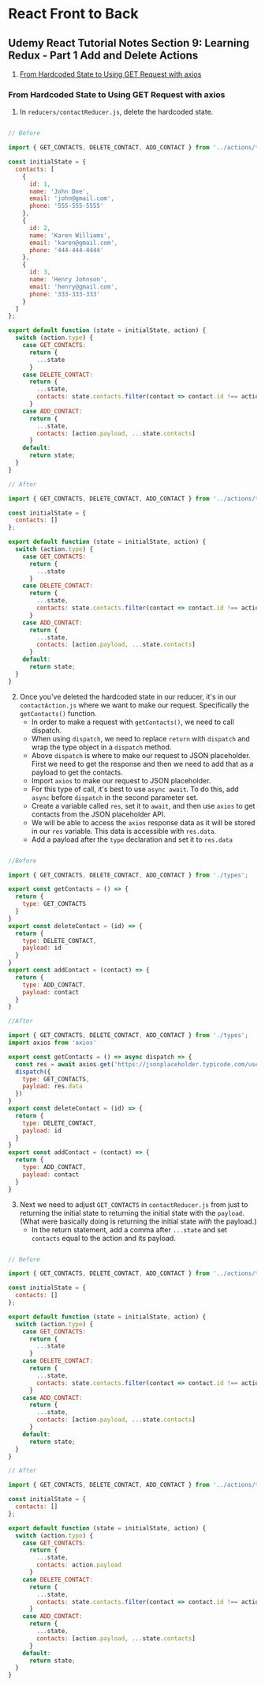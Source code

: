 # React Front to Back

## Udemy React Tutorial Notes Section 9: Learning Redux - Part 1 Add and Delete Actions

1. [ From Hardcoded State to Using GET Request with axios ](#from-hardcoded-state-to-using-get-request-with-axios)

<a data="from-hardcoded-state-to-using-get-request-with-axios"></a>

### **From Hardcoded State to Using GET Request with axios**

1. In `reducers/contactReducer.js`, delete the hardcoded state.

```jsx

// Before

import { GET_CONTACTS, DELETE_CONTACT, ADD_CONTACT } from '../actions/types'

const initialState = {
  contacts: [
    {
      id: 1,
      name: 'John Doe',
      email: 'john@gmail.com',
      phone: '555-555-5555'
    },
    {
      id: 2,
      name: 'Karen Williams',
      email: 'karen@gmail.com',
      phone: '444-444-4444'
    },
    {
      id: 3,
      name: 'Henry Johnson',
      email: 'henry@gmail.com',
      phone: '333-333-333'
    }
  ]
};

export default function (state = initialState, action) {
  switch (action.type) {
    case GET_CONTACTS:
      return {
        ...state
      }
    case DELETE_CONTACT:
      return {
        ...state,
        contacts: state.contacts.filter(contact => contact.id !== action.payload)
      }
    case ADD_CONTACT:
      return {
        ...state,
        contacts: [action.payload, ...state.contacts]
      }
    default:
      return state;
  }
}

// After

import { GET_CONTACTS, DELETE_CONTACT, ADD_CONTACT } from '../actions/types'

const initialState = {
  contacts: []
};

export default function (state = initialState, action) {
  switch (action.type) {
    case GET_CONTACTS:
      return {
        ...state
      }
    case DELETE_CONTACT:
      return {
        ...state,
        contacts: state.contacts.filter(contact => contact.id !== action.payload)
      }
    case ADD_CONTACT:
      return {
        ...state,
        contacts: [action.payload, ...state.contacts]
      }
    default:
      return state;
  }
}
```

2. Once you've deleted the hardcoded state in our reducer, it's in our `contactAction.js` where we want to make our request. Specifically the `getContacts()` function. 
    - In order to make a request with `getContacts()`, we need to call dispatch.
    - When using `dispatch`, we need to replace `return` with `dispatch` and wrap the type object in a `dispatch` method.
    - Above `dispatch` is where to make our request to JSON placeholder. First we need to get the response and then we need to add that as a payload to get the contacts.
    - Import `axios` to make our request to JSON placeholder.
    - For this type of call, it's best to use `async await`. To do this, add `async` before `dispatch` in the second parameter set.
    - Create a variable called `res`, set it to `await`, and then use `axios` to get contacts from the JSON placeholder API.
    - We will be able to access the `axios` response data as it will be stored in our `res` variable. This data is accessible with `res.data`.
    - Add a payload after the `type` declaration and set it to `res.data`

```jsx

//Before

import { GET_CONTACTS, DELETE_CONTACT, ADD_CONTACT } from './types';

export const getContacts = () => {
  return {
    type: GET_CONTACTS
  }
}
export const deleteContact = (id) => {
  return {
    type: DELETE_CONTACT,
    payload: id
  }
}
export const addContact = (contact) => {
  return {
    type: ADD_CONTACT,
    payload: contact
  }
}

//After

import { GET_CONTACTS, DELETE_CONTACT, ADD_CONTACT } from './types';
import axios from 'axios'

export const getContacts = () => async dispatch => {
  const res = await axios.get('https://jsonplaceholder.typicode.com/users')
  dispatch({
    type: GET_CONTACTS,
    payload: res.data
  })
}
export const deleteContact = (id) => {
  return {
    type: DELETE_CONTACT,
    payload: id
  }
}
export const addContact = (contact) => {
  return {
    type: ADD_CONTACT,
    payload: contact
  }
}

```

3. Next we need to adjust `GET_CONTACTS` in `contactReducer.js` from just to returning the initial state to returning the initial state with the `payload`. (What were basically doing is returning the initial state _with_ the payload.)
    - In the return statement, add a comma after `...state` and set `contacts` equal to the action and its payload.


```jsx

// Before

import { GET_CONTACTS, DELETE_CONTACT, ADD_CONTACT } from '../actions/types'

const initialState = {
  contacts: []
};

export default function (state = initialState, action) {
  switch (action.type) {
    case GET_CONTACTS:
      return {
        ...state
      }
    case DELETE_CONTACT:
      return {
        ...state,
        contacts: state.contacts.filter(contact => contact.id !== action.payload)
      }
    case ADD_CONTACT:
      return {
        ...state,
        contacts: [action.payload, ...state.contacts]
      }
    default:
      return state;
  }
}

// After

import { GET_CONTACTS, DELETE_CONTACT, ADD_CONTACT } from '../actions/types'

const initialState = {
  contacts: []
};

export default function (state = initialState, action) {
  switch (action.type) {
    case GET_CONTACTS:
      return {
        ...state,
        contacts: action.payload
      }
    case DELETE_CONTACT:
      return {
        ...state,
        contacts: state.contacts.filter(contact => contact.id !== action.payload)
      }
    case ADD_CONTACT:
      return {
        ...state,
        contacts: [action.payload, ...state.contacts]
      }
    default:
      return state;
  }
}

```


